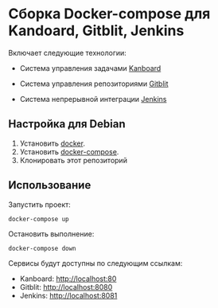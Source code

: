 # Сборка Docker-compose для Kandoard, Gitblit, Jenkins  

Включает следующие технологии: 

- Система управления задачами [Kanboard](https://kanboard.org/) 

- Система управления репозиториями [Gitblit](http://gitblit.github.io/gitblit/) 

- Система непрерывной интеграции [Jenkins](https://www.jenkins.io/)

## Настройка для Debian

1. Установить [docker](https://docs.docker.com/engine/install/debian/).
2. Установить [docker-compose](https://docs.docker.com/compose/install/).
3. Клонировать этот репозиторий

## Использование

Запустить проект:

    docker-compose up

Остановить выполнение: 

    docker-compose down 

Сервисы будут доступны по следующим ссылкам:  

- Kanboard: [http://localhost:80](http://localhost:80) 
- Gitblit: [http://localhost:8080](http://localhost:8080)
- Jenkins: [http://localhost:8081](http://localhost:8081)
